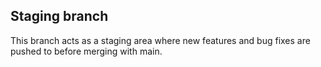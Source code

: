 ## Staging branch

This branch acts as a staging area where new features and bug fixes are pushed to before merging with main.
